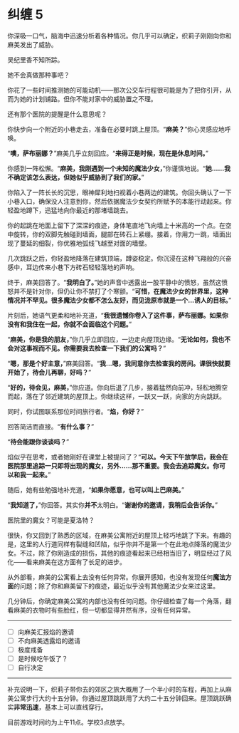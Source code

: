 # 纠缠 5

你深吸一口气，脑海中迅速分析着各种情况。你几乎可以确定，织莉子刚刚向你和麻美发出了威胁。

吴纪里香不知所踪。

她不会真做那种事吧？

你花了一些时间推测她的可能动机——那次公交车行程很可能是为了把你引开，从而为她的计划铺路。但你不能对家中的威胁置之不理。

还有那个医院的提醒是什么意思呢？

你快步向一个附近的小巷走去，准备在必要时跳上屋顶。“**麻美？**”你心灵感应地呼唤。

“**噢，萨布丽娜？**”麻美几乎立刻回应。“**来得正是时候，现在是休息时间。**”

你感到一阵松懈。“**麻美，我刚遇到一个未知的魔法少女，**”你谨慎地说。“**她……我不确定该怎么表达，但她似乎威胁到了我们的家。**”

你陷入了一阵长长的沉思，眼神犀利地扫视着小巷两边的建筑。你回头确认了一下小巷入口，确保没人注意到你，然后依据魔法少女契约所赋予的本能行动起来。你轻盈地蹲下，迅猛地向你最近的那堵墙跳去。

你的起跳在地面上留下了深深的痕迹，身体笔直地飞向墙上十米高的一个点。在空中旋转，你的双脚先触碰到墙面，腿部在砖石上紧绷。接着，你用力一跳，墙面出现了蔓延的细裂，你优雅地弧线飞越至对面的墙壁。

几次跳跃之后，你轻盈地降落在建筑顶端，蹲姿稳定。你沉浸在这种飞翔般的兴奋感中，耳边传来小巷下方砖石轻轻落地的声响。

终于，麻美回答了。“**我明白了。**”她的声音中透露出一股平静中的愤怒，虽然这愤怒并不是针对你，但仍让你不禁打了个寒颤。“**可惜，在魔法少女的世界里，这种情况并不罕见。很多魔法少女都不怎么友好，而见泷原市就是一个...诱人的目标。**”

片刻后，她语气更柔和地补充道，“**我很遗憾你卷入了这件事，萨布丽娜。如果你没有和我住在一起，你就不会面临这个问题。**”

“**麻美，你是我的朋友，**”你几乎立即回应，一边走向屋顶边缘。“**无论如何，我也不会对这事视而不见。你需要我去检查一下我们的公寓吗？**”

“**嗯，那是个好主意，**”麻美回答。“**我...嗯，我同意你去检查我的房间。课很快就要开始了，待会儿再聊，好吗？**”

“**好的，待会见，麻美，**”你应道。你向后退了几步，接着猛然向前冲，轻松地腾空而起，落在了邻近建筑的屋顶上。你继续这样，一跃又一跃，向家的方向跳跃。

同时，你试图联系那位时间旅行者。“**焰，你好？**”

回答简洁而直接。“**有什么事？**”

“**待会能跟你谈谈吗？**”

焰似乎在思考，或者她刚好在课堂上被提问了？“**可以。今天下午放学后，我会在医院那里追踪一只即将出现的魔女，另外......那不重要。我会去追踪魔女。你可以和我一起来。**”

随后，她有些勉强地补充道，“**如果你愿意，也可以叫上巴麻美。**”

“**我知道了，**”你回答。其实你**并不**太明白。“**谢谢你的邀请，我稍后会告诉你。**”

医院里的魔女？可能是夏洛特？

很快，你又回到了熟悉的区域，在麻美公寓附近的屋顶上轻巧地跳了下来。有趣的是，这里的人行道同样有裂缝和凹陷，似乎你并不是第一个在此地点降落的魔法少女。不过，除了你刚造成的损伤，其他的痕迹看起来已经相当旧了，明显经过了风化——看来麻美在这方面有了长足的进步。

从外部看，麻美的公寓看上去没有任何异常。你展开感知，也没有发现任何**魔法方面**的问题；除了你和麻美留下的痕迹，最近似乎没有其他魔法少女来过这里。

几分钟后，你确定麻美公寓的内部也没有任何问题。你仔细检查了每一个角落，翻看麻美的衣物时有些脸红，但一切都显得井然有序，没有任何异常。

---

- [ ] 向麻美汇报焰的邀请
- [ ] 不向麻美透露焰的邀请
- [ ] 极度戒备
- [ ] 是时候吃午饭了？
- [ ] 自行决定

---

补充说明一下，织莉子带你去的郊区之旅大概用了一个半小时的车程，再加上从麻美公寓步行大约十五分钟。你通过屋顶跳跃用了大约二十五分钟回来。屋顶跳跃确实**非常迅速**，基本上可以直线穿行。

目前游戏时间约为上午11点。学校3点放学。